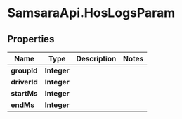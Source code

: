 # SamsaraApi.HosLogsParam

## Properties
Name | Type | Description | Notes
------------ | ------------- | ------------- | -------------
**groupId** | **Integer** |  | 
**driverId** | **Integer** |  | 
**startMs** | **Integer** |  | 
**endMs** | **Integer** |  | 


